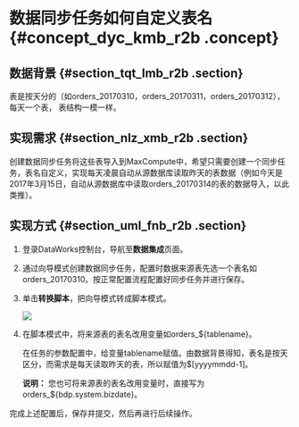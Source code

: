 # 数据同步任务如何自定义表名 {#concept_dyc_kmb_r2b .concept}

## 数据背景 {#section_tqt_lmb_r2b .section}

表是按天分的（如orders\_20170310，orders\_20170311，orders\_20170312），每天一个表， 表结构一模一样。

## 实现需求 {#section_nlz_xmb_r2b .section}

创建数据同步任务将这些表导入到MaxCompute中，希望只需要创建一个同步任务，表名自定义，实现每天凌晨自动从源数据库读取昨天的表数据（例如今天是2017年3月15日，自动从源数据库中读取orders\_20170314的表的数据导入，以此类推）。

## 实现方式 {#section_uml_fnb_r2b .section}

1.  登录DataWorks控制台，导航至**数据集成**页面。
2.  通过向导模式创建数据同步任务，配置时数据来源表先选一个表名如orders\_20170310。按正常配置流程配置好同步任务并进行保存。
3.  单击**转换脚本**，把向导模式转成脚本模式。

    ![](http://static-aliyun-doc.oss-cn-hangzhou.aliyuncs.com/assets/img/16283/15481781768677_zh-CN.png)

4.  在脚本模式中，将来源表的表名改用变量如orders\_$\{tablename\}。

    在任务的参数配置中，给变量tablename赋值。由数据背景得知，表名是按天区分，而需求是每天读取昨天的表，所以赋值为$\[yyyymmdd-1\]。

    **说明：** 您也可将来源表的表名改用变量时，直接写为orders\_$\{bdp.system.bizdate\}。


完成上述配置后，保存并提交，然后再进行后续操作。

